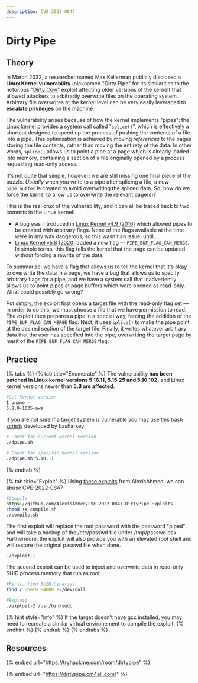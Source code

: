 ```yaml
---
description: CVE-2022-0847
---
```


# Dirty Pipe

## Theory

In March 2022, a researcher named Max Kellerman publicly disclosed a **Linux Kernel vulnerability** (nicknamed "Dirty Pipe" for its similarities to the notorious "[Dirty Cow](dirtycow.md)" exploit affecting older versions of the kernel) that allowed attackers to arbitrarily overwrite files on the operating system. Arbitrary file overwrites at the kernel level can be very easily leveraged to **escalate privileges** on the machine

The vulnerability arises because of how the kernel implements "pipes": the Linux kernel provides a system call called "`splice()`", which is effectively a shortcut designed to speed up the process of pushing the contents of a file into a pipe. This optimisation is achieved by moving _references_ to the pages storing the file contents, rather than moving the entirety of the data. In other words, `splice()` allows us to point a pipe at a page which is already loaded into memory, containing a section of a file originally opened by a process requesting read-only access.

It's not quite that simple, however; we are still missing one final piece of the puzzle. _Usually_ when you write to a pipe after splicing a file, a new `pipe_buffer` is created to avoid overwriting the spliced data. So, how do we force the kernel to allow us to overwrite the relevant page(s)?

This is the real crux of the vulnerability, and it can all be traced back to two commits in the Linux kernel:

* A bug was introduced in [Linux Kernel v4.9 (2016)](https://github.com/torvalds/linux/commit/241699cd72a8489c9446ae3910ddd243e9b9061b) which allowed pipes to be created with arbitrary flags. None of the flags available at the time were in any way dangerous, so this wasn't an issue, until...
* [Linux Kernel v5.8 (2020)](https://github.com/torvalds/linux/commit/f6dd975583bd8ce088400648fd9819e4691c8958) added a new flag — `PIPE_BUF_FLAG_CAN_MERGE`. In simple terms, this flag tells the kernel that the page can be updated without forcing a rewrite of the data.

To summarise: we have a flag that allows us to tell the kernel that it's okay to overwrite the data in a page, we have a bug that allows us to specify arbitrary flags for a pipe, and we have a system call that inadvertently allows us to point pipes at page buffers which were opened as read-only. What could possibly go wrong?

Put simply, the exploit first opens a target file with the read-only flag set — in order to do this, we must choose a file that we have permission to read. The exploit then prepares a pipe in a special way, forcing the addition of the `PIPE_BUF_FLAG_CAN_MERGE` flag. Next, it uses `splice()` to make the pipe point at the desired section of the target file. Finally, it writes whatever arbitrary data that the user has specified into the pipe, overwriting the target page by merit of the `PIPE_BUF_FLAG_CAN_MERGE` flag.

## Practice

{% tabs %}
{% tab title="Enumerate" %}
The vulnerability **has been patched in Linux kernel versions 5.16.11, 5.15.25 and 5.10.102,** and Linux kernel versions newer than **5.8 are affected**.

```bash
#Get Kernel version
$ uname -r
5.8.0-1035-aws
```

If you are not sure if a target system is vulnerable you may use [this bash script](https://github.com/AlexisAhmed/CVE-2022-0847-DirtyPipe-Exploits)[s](https://github.com/basharkey/CVE-2022-0847-dirty-pipe-checker) developed by  basharkey

```bash
# Check for current kernel version
./dpipe.sh

# Check for specific kernel version
./dpipe.sh 5.10.11
```
{% endtab %}

{% tab title="Exploit" %}
Using [these exploits](https://github.com/AlexisAhmed/CVE-2022-0847-DirtyPipe-Exploits) from AlexisAhmed, we can abuse CVE-2022-0847

```bash
#Compile
https://github.com/AlexisAhmed/CVE-2022-0847-DirtyPipe-Exploits
chmod +x compile.sh
./compile.sh
```

The first exploit will replace the root password with the password "piped" and will take a backup of the /etc/passwd file under /tmp/passwd.bak. Furthermore, the exploit will also provide you with an elevated root shell and will restore the original passwd file when done.

```
./exploit-1
```

The second exploit can be used to inject and overwrite data in read-only SUID process memory that run as root.

```bash
#First, find SUID binaries
find / -perm -4000 2>/dev/null

#Exploit
./exploit-2 /usr/bin/sudo
```

{% hint style="info" %}
If the target doesn't have gcc installed, you may need to recreate a similar virtual environement to compile the exploit.
{% endhint %}
{% endtab %}
{% endtabs %}

## Resources

{% embed url="https://tryhackme.com/room/dirtypipe" %}

{% embed url="https://dirtypipe.cm4all.com/" %}
